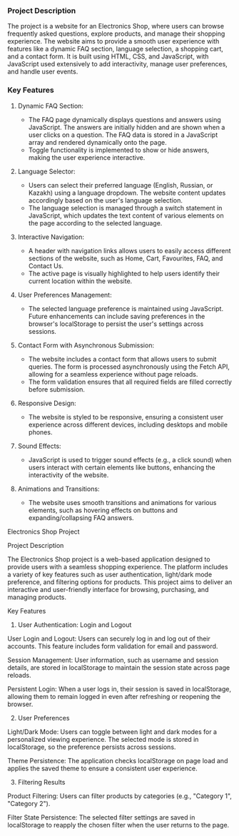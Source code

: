 ### Project Description

The project is a website for an Electronics Shop, where users can browse frequently asked questions, explore products, and manage their shopping experience. The website aims to provide a smooth user experience with features like a dynamic FAQ section, language selection, a shopping cart, and a contact form. It is built using HTML, CSS, and JavaScript, with JavaScript used extensively to add interactivity, manage user preferences, and handle user events.

### Key Features

1. Dynamic FAQ Section:

   - The FAQ page dynamically displays questions and answers using JavaScript. The answers are initially hidden and are shown when a user clicks on a question. The FAQ data is stored in a JavaScript array and rendered dynamically onto the page.
   - Toggle functionality is implemented to show or hide answers, making the user experience interactive.

2. Language Selector:

   - Users can select their preferred language (English, Russian, or Kazakh) using a language dropdown. The website content updates accordingly based on the user's language selection.
   - The language selection is managed through a switch statement in JavaScript, which updates the text content of various elements on the page according to the selected language.

3. Interactive Navigation:

   - A header with navigation links allows users to easily access different sections of the website, such as Home, Cart, Favourites, FAQ, and Contact Us.
   - The active page is visually highlighted to help users identify their current location within the website.

4. User Preferences Management:

   - The selected language preference is maintained using JavaScript. Future enhancements can include saving preferences in the browser's localStorage to persist the user's settings across sessions.

5. Contact Form with Asynchronous Submission:

   - The website includes a contact form that allows users to submit queries. The form is processed asynchronously using the Fetch API, allowing for a seamless experience without page reloads.
   - The form validation ensures that all required fields are filled correctly before submission.

6. Responsive Design:

   - The website is styled to be responsive, ensuring a consistent user experience across different devices, including desktops and mobile phones.

7. Sound Effects:

   - JavaScript is used to trigger sound effects (e.g., a click sound) when users interact with certain elements like buttons, enhancing the interactivity of the website.

8. Animations and Transitions:
   - The website uses smooth transitions and animations for various elements, such as hovering effects on buttons and expanding/collapsing FAQ answers.

Electronics Shop Project

Project Description

The Electronics Shop project is a web-based application designed to provide users with a seamless shopping experience. The platform includes a variety of key features such as user authentication, light/dark mode preference, and filtering options for products. This project aims to deliver an interactive and user-friendly interface for browsing, purchasing, and managing products.

Key Features

1. User Authentication: Login and Logout

User Login and Logout: Users can securely log in and log out of their accounts. This feature includes form validation for email and password.

Session Management: User information, such as username and session details, are stored in localStorage to maintain the session state across page reloads.

Persistent Login: When a user logs in, their session is saved in localStorage, allowing them to remain logged in even after refreshing or reopening the browser.

2. User Preferences

Light/Dark Mode: Users can toggle between light and dark modes for a personalized viewing experience. The selected mode is stored in localStorage, so the preference persists across sessions.

Theme Persistence: The application checks localStorage on page load and applies the saved theme to ensure a consistent user experience.

3. Filtering Results

Product Filtering: Users can filter products by categories (e.g., "Category 1", "Category 2").

Filter State Persistence: The selected filter settings are saved in localStorage to reapply the chosen filter when the user returns to the page.